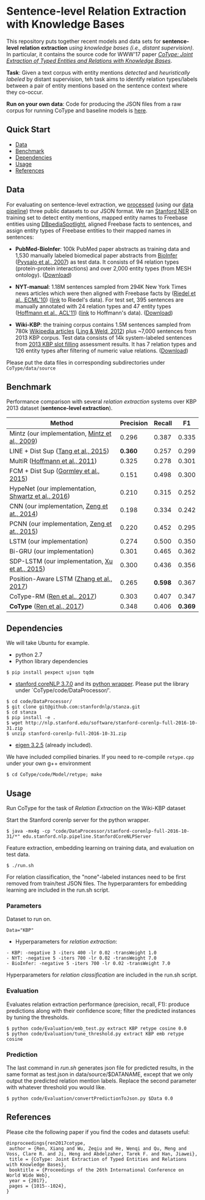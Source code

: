 # Sentence-level Relation Extraction with Knowledge Bases

This repository puts together recent models and data sets for **sentence-level relation extraction** *using knowledge bases (i.e., distant supervision)*. In particular, it contains the source code for WWW'17 paper *[CoType: Joint Extraction of Typed Entities and Relations with Knowledge Bases](https://arxiv.org/pdf/1610.08763.pdf)*.

**Task**: Given a text corpus with entity mentions *detected* and *heuristically labeled* by distant supervision, teh task aims to identify relation types/labels between a pair of entity mentions based on the sentence context where they co-occur.

**Run on your own data**: Code for producing the JSON files from a raw corpus for running CoType and baseline models is [here](https://github.com/shanzhenren/StructMineDataPipeline).

## Quick Start

- [Data](#data)
- [Benchmark](#benchmark)
- [Dependencies](#dependencies)
- [Usage](#usage)
- [References](#reference)

## Data
For evaluating on sentence-level extraction, we [processed](https://github.com/shanzhenren/StructMineDataPipeline) (using our [data pipeline](https://github.com/shanzhenren/StructMineDataPipeline)) three public datasets to our JSON format. We ran [Stanford NER](https://nlp.stanford.edu/software/CRF-NER.shtml) on training set to detect entity mentions, mapped entity names to Freebase entities using [DBpediaSpotlight](https://github.com/dbpedia-spotlight/dbpedia-spotlight), aligned Freebase facts to sentences, and assign entity types of Freebase entities to their mapped names in sentences:

   * **PubMed-BioInfer**: 100k PubMed paper abstracts as training data and 1,530 manually labeled biomedical paper abstracts from [BioInfer](http://mars.cs.utu.fi/BioInfer/) ([Pyysalo et al., 2007](https://bmcbioinformatics.biomedcentral.com/articles/10.1186/1471-2105-8-50)) as test data. It consists of 94 relation types (protein-protein interactions) and over 2,000 entity types (from MESH ontology). ([Download](https://drive.google.com/drive/folders/0B--ZKWD8ahE4RmFBTjR6aUJjTkU?usp=sharing))
   
   * **NYT-manual**: 1.18M sentences sampled from 294K New York Times news articles which were then aligned with Freebase facts by ([Riedel et al., ECML'10](https://pdfs.semanticscholar.org/db55/0f7af299157c67d7f1874bf784dca10ce4a9.pdf)) ([link](http://iesl.cs.umass.edu/riedel/ecml/) to Riedel's data). For test set, 395 sentences are manually annotated with 24 relation types and 47 entity types ([Hoffmann et al., ACL'11](http://raphaelhoffmann.com/publications/acl2011.pdf)) ([link](http://raphaelhoffmann.com/mr/) to Hoffmann's data). ([Download](https://drive.google.com/drive/folders/0B--ZKWD8ahE4UktManVsY1REOUk?usp=sharing))
   
   * **Wiki-KBP**: the training corpus contains 1.5M sentences sampled from 780k [Wikipedia articles](https://github.com/xiaoling/figer) ([Ling & Weld, 2012](http://xiaoling.github.io/pubs/ling-aaai12.pdf)) plus ~7,000 sentences from 2013 KBP corpus. Test data consists of 14k system-labeled sentences from [2013 KBP slot filling](http://surdeanu.info/kbp2013/) assessment results. It has 7 relation types and 126 entity types after filtering of numeric value relations. ([Download](https://drive.google.com/drive/folders/0B--ZKWD8ahE4RjFLUkVQTm93WVU?usp=sharing))

Please put the data files in corresponding subdirectories under `CoType/data/source`



## Benchmark
Performance comparison with several *relation extraction* systems over KBP 2013 dataset (**sentence-level extraction**). 

Method | Precision | Recall | F1 
-------|-----------|--------|----
Mintz (our implementation, [Mintz et al., 2009](http://web.stanford.edu/~jurafsky/mintz.pdf)) | 0.296 | 0.387 | 0.335 
LINE + Dist Sup ([Tang et al., 2015](https://arxiv.org/pdf/1503.03578.pdf)) | **0.360** | 0.257 | 0.299 
MultiR ([Hoffmann et al., 2011](http://raphaelhoffmann.com/publications/acl2011.pdf)) | 0.325 | 0.278 | 0.301 
FCM + Dist Sup ([Gormley et al., 2015](http://www.aclweb.org/anthology/D15-1205)) | 0.151 | 0.498 | 0.300 
HypeNet (our implementation, [Shwartz et al., 2016](http://www.aclweb.org/anthology/P16-1226)) | 0.210 | 0.315 | 0.252
CNN (our implementation, [Zeng et at., 2014](http://www.aclweb.org/anthology/C14-1220))| 0.198 | 0.334 | 0.242
PCNN (our implementation, [Zeng et at., 2015](http://www.aclweb.org/anthology/D15-1203))| 0.220 | 0.452 | 0.295
LSTM (our implementation) | 0.274 | 0.500 | 0.350
Bi-GRU (our implementation) | 0.301 | 0.465 | 0.362
SDP-LSTM (our implementation, [Xu et at., 2015](http://www.aclweb.org/anthology/D15-1206)) | 0.300 | 0.436 | 0.356
Position-Aware LSTM ([Zhang et al., 2017](http://www.aclweb.org/anthology/D17-1004))| 0.265 | **0.598** | 0.367
CoType-RM ([Ren et al., 2017](https://arxiv.org/pdf/1610.08763v1.pdf)) | 0.303 | 0.407 | 0.347
**CoType** ([Ren et al., 2017](https://arxiv.org/pdf/1610.08763v1.pdf)) | 0.348 | 0.406 | **0.369**


## Dependencies

We will take Ubuntu for example.

* python 2.7
* Python library dependencies
```
$ pip install pexpect ujson tqdm
```

* [stanford coreNLP 3.7.0](http://stanfordnlp.github.io/CoreNLP/) and its [python wrapper](https://github.com/stanfordnlp/stanza). Please put the library under `CoType/code/DataProcessor/'.

```
$ cd code/DataProcessor/
$ git clone git@github.com:stanfordnlp/stanza.git
$ cd stanza
$ pip install -e .
$ wget http://nlp.stanford.edu/software/stanford-corenlp-full-2016-10-31.zip
$ unzip stanford-corenlp-full-2016-10-31.zip
```
* [eigen 3.2.5](http://bitbucket.org/eigen/eigen/get/3.2.5.tar.bz2) (already included). 

We have included compilied binaries. If you need to re-compile `retype.cpp` under your own g++ environment
```
$ cd CoType/code/Model/retype; make
```

## Usage
Run CoType for the task of *Relation Extraction* on the Wiki-KBP dataset

Start the Stanford corenlp server for the python wrapper.
```
$ java -mx4g -cp "code/DataProcessor/stanford-corenlp-full-2016-10-31/*" edu.stanford.nlp.pipeline.StanfordCoreNLPServer
```

Feature extraction, embedding learning on training data, and evaluation on test data.
```
$ ./run.sh  
```

For relation classification, the "none"-labeled instances need to be first removed from train/test JSON files. The hyperparamters for embedding learning are included in the run.sh script.

### Parameters
Dataset to run on.
```
Data="KBP"
```
- Hyperparameters for *relation extraction*:
```
- KBP: -negative 3 -iters 400 -lr 0.02 -transWeight 1.0
- NYT: -negative 5 -iters 700 -lr 0.02 -transWeight 7.0
- BioInfer: -negative 5 -iters 700 -lr 0.02 -transWeight 7.0
```
Hyperparameters for *relation classification* are included in the run.sh script.

### Evaluation
Evaluates relation extraction performance (precision, recall, F1): produce predictions along with their confidence score; filter the predicted instances by tuning the thresholds.
```
$ python code/Evaluation/emb_test.py extract KBP retype cosine 0.0
$ python code/Evaluation/tune_threshold.py extract KBP emb retype cosine
```

### Prediction
The last command in *run.sh* generates json file for predicted results, in the same format as test.json in data/source/$DATANAME, except that we only output the predicted relation mention labels. Replace the second parameter with whatever threshold you would like.
```
$ python code/Evaluation/convertPredictionToJson.py $Data 0.0
```

## References
Please cite the following paper if you find the codes and datasets useful:
```
@inproceedings{ren2017cotype,
 author = {Ren, Xiang and Wu, Zeqiu and He, Wenqi and Qu, Meng and Voss, Clare R. and Ji, Heng and Abdelzaher, Tarek F. and Han, Jiawei},
 title = {CoType: Joint Extraction of Typed Entities and Relations with Knowledge Bases},
 booktitle = {Proceedings of the 26th International Conference on World Wide Web},
 year = {2017},
 pages = {1015--1024},
} 

```
